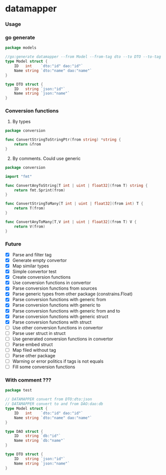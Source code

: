 # datamapper

### Usage

### go generate

```go
package models

//go:generate datamapper --from Model --from-tag dto --to DTO --to-tag json -s models.go -d model_dto_converter.go -p models  
type Model struct {
	ID   int    `dto:"id" dao:"id"`
	Name string `dto:"name" dao:"name"`
}

type DTO struct {
	ID   string `json:"id"`
	Name string `json:"name"`
}
```

### Conversion functions

1. By types

```go
package conversion

func ConvertStringToStringPtr(from string) *string {
	return &from
}
```

2. By comments. Could use generic

```go
package conversion

import "fmt"

func ConvertAnyToString[T int | uint | float32](from T) string {
	return fmt.Sprint(from)
}

func ConvertStringToMany[T int | uint | float32](from int) T {
	return T(from)
}

func ConvertAnyToMany[T,V int | uint | float32](from T) V {
	return V(from)
}
```

### Future

* [x] Parse and filter tag
* [x] Generate empty convertor
* [x] Map similar types
* [x] Simple convertor test
* [x] Create conversion functions
* [x] Use conversion functions in convertor
* [x] Parse conversion functions from sources
* [x] Parse generic types from other package (constrains.Float)
* [x] Parse conversion functions with generic from
* [x] Parse conversion functions with generic to
* [x] Parse conversion functions with generic from and to
* [x] Parse conversion functions with generic struct
* [x] Parse conversion functions with struct
* [ ] Use other conversion functions in convertor
* [ ] Parse user struct in struct
* [ ] Use generated conversion functions in convertor
* [ ] Parse embed struct
* [ ] Map filed without tag
* [ ] Parse other package
* [ ] Warning or error politics if tags is not equals
* [ ] Fill some conversion functions

### With comment ???

```go
package test

// DATAMAPPER convert from DTO:dto:json 
// DATAMAPPER convert to and from DAO:dao:db 
type Model struct {
	ID   int    `dto:"id" dao:"id"`
	Name string `dto:"name" dao:"name"`
}

type DAO struct {
	ID   string `db:"id"`
	Name string `db:"name"`
}

type DTO struct {
	ID   string `json:"id"`
	Name string `json:"name"`
}
```